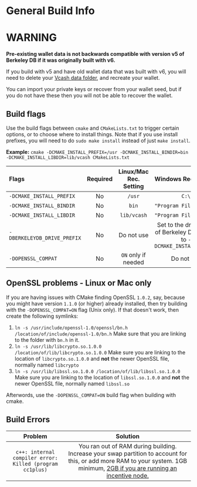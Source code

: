 General Build Info
======
# WARNING
**Pre-existing wallet data is not backwards compatible with version v5 of Berkeley DB if it was originally built with v6.**

If you build with v5 and have old wallet data that was built with v6, you will need to delete your [Vcash data folder](COMMON_ISSUES.md), and recreate your wallet.

You can import your private keys or recover from your wallet seed, but if you do not have these then you will not be able to recover the wallet.

Build flags
---
Use the build flags between `cmake` and `CMakeLists.txt` to trigger certain options, or to choose where to install things. Note that if you use install prefixes, you will need to do `sudo make install` instead of just `make install`.

**Example:** `cmake -DCMAKE_INSTALL_PREFIX=/usr -DCMAKE_INSTALL_BINDIR=bin -DCMAKE_INSTALL_LIBDIR=lib/vcash CMakeLists.txt`


Flags                      |Required|Linux/Mac Rec. Setting|Windows Rec. Setting
:--------------------------|:------:|:--------------------:|:---:
`-DCMAKE_INSTALL_PREFIX`   |   No   |       `/usr`         |`C:\`
`-DCMAKE_INSTALL_BINDIR`   |   No   |        `bin`         |`"Program Files\Vcash"`
`-DCMAKE_INSTALL_LIBDIR`   |   No   |     `lib/vcash`      |`"Program Files\Vcash"`
`-DBERKELEYDB_DRIVE_PREFIX`|   No   |      Do not use      |Set to the drive letter of Berkeley DB, similar to `-DCMAKE_INSTALL_PREFIX`
`-DOPENSSL_COMPAT`         |   No   |  `ON` only if needed |Do not use

OpenSSL problems - Linux or Mac only
---
If you are having issues with CMake finding OpenSSL `1.0.2`, say, because you might have version `1.1.0` (or higher) already installed, then try building with the `-DOPENSSL_COMPAT=ON` flag (Unix only). If that doesn't work, then create the following symlinks:

1. `ln -s /usr/include/openssl-1.0/openssl/bn.h /location/of/include/openssl-1.0/bn.h` Make sure that you are linking to the folder with `bn.h` in it.
2. `ln -s /usr/lib/libcrypto.so.1.0.0 /location/of/lib/libcrypto.so.1.0.0` Make sure you are linking to the location of `libcrypto.so.1.0.0` and **not** the newer OpenSSL file, normally named `libcrypto`
3. `ln -s /usr/lib/libssl.so.1.0.0 /location/of/lib/libssl.so.1.0.0` Make sure you are linking to the location of `libssl.so.1.0.0` and **not** the newer OpenSSL file, normally named `libssl.so`

Afterwords, use the `-DOPENSSL_COMPAT=ON` build flag when building with cmake.

Build Errors
---
Problem|Solution
:---:|:---:
`c++: internal compiler error: Killed (program cc1plus)`|You ran out of RAM during building. Increase your swap partition to account for this, or add more RAM to your system. 1GB minimum, [2GB if you are running an incentive node.](https://docs.vcash.info/technologies/node-incentives/)
